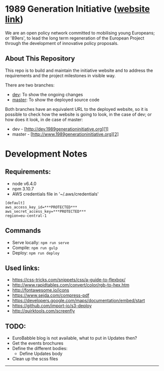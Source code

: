 1989 Generation Initiative ([website link][2])
==========================
We are an open policy network committed to mobilising young Europeans; or '89ers', to lead the long term regeneration of the European Project through the development of innovative policy proposals.

About This Repository
---------------------
This repo is to build and maintain the initiative website and to address the requirements and the project milestones in visible way.

There are two branches: 
- [dev][4]: To show the ongoing changes
- [master][3]: To show the deployed source code

Both branches have an equivalent URL to the deployed website, so it is possible to check how the website is going to look, in the case of dev; or how does it look, in de case of master:
- dev - [http://dev.1989generationinitiative.org][1]
- master - [http://www.1989generationinitiative.org][2]


Development Notes
=================

Requirements:
-------------
* node v6.4.0
* npm 3.10.7
* AWS credentials file in '~/.aws/credentials'
```
[default]
aws_access_key_id=***PROTECTED***
aws_secret_access_key=***PROTECTED***
region=eu-central-1

```

Commands
--------
* Serve locally: `npm run serve`
* Compile: `npm run gulp`
* Deploy: `npm run deploy`


Used links:
-----------
* https://css-tricks.com/snippets/css/a-guide-to-flexbox/
* http://www.rapidtables.com/convert/color/rgb-to-hex.htm
* http://fontawesome.io/icons
* https://www.sejda.com/compress-pdf
* https://developers.google.com/maps/documentation/embed/start
* https://github.com/import-io/s3-deploy
* http://quirktools.com/screenfly


TODO:
-----
* EuroBabble blog is not available, what to put in Updates then?
* Get the events brochures
* Define the different bodies:
    * Define Updates body
* Clean up the scss files

---
[1]: http://dev.1989generationinitiative.org
[2]: http://www.1989generationinitiative.org
[3]: https://github.com/ricard0javier/1989generationInitiative.org
[4]: https://github.com/ricard0javier/1989generationInitiative.org/tree/dev
